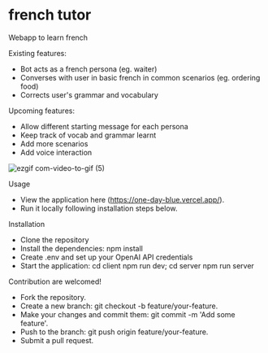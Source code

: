 # french tutor

Webapp to learn french 

Existing features:
- Bot acts as a french persona (eg. waiter)
- Converses with user in basic french in common scenarios (eg. ordering food)
- Corrects user's grammar and vocabulary

Upcoming features:
- Allow different starting message for each persona
- Keep track of vocab and grammar learnt
- Add more scenarios
- Add voice interaction 

![ezgif com-video-to-gif (5)](https://github.com/Janecching/french-tutor/assets/35574188/30d291ba-04f1-4461-b336-82377dadb580)

Usage
- View the application here (https://one-day-blue.vercel.app/).
- Run it locally following installation steps below.

Installation
- Clone the repository
- Install the dependencies: npm install
- Create .env and set up your OpenAI API credentials 
- Start the application: cd client npm run dev; cd server npm run server

Contribution are welcomed!
- Fork the repository.
- Create a new branch: git checkout -b feature/your-feature.
- Make your changes and commit them: git commit -m 'Add some feature'.
- Push to the branch: git push origin feature/your-feature.
- Submit a pull request.
